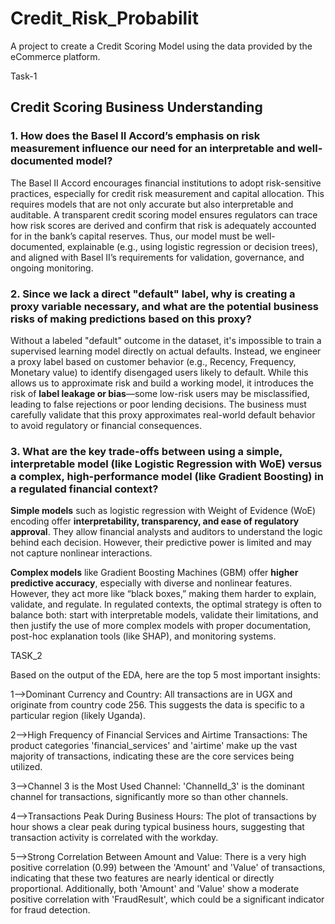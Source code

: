 # Credit_Risk_Probabilit
 A project to create a Credit Scoring Model using the data provided by the eCommerce platform.


 Task-1
 ## Credit Scoring Business Understanding

### 1. How does the Basel II Accord’s emphasis on risk measurement influence our need for an interpretable and well-documented model?

The Basel II Accord encourages financial institutions to adopt risk-sensitive practices, especially for credit risk measurement and capital allocation. This requires models that are not only accurate but also interpretable and auditable. A transparent credit scoring model ensures regulators can trace how risk scores are derived and confirm that risk is adequately accounted for in the bank’s capital reserves. Thus, our model must be well-documented, explainable (e.g., using logistic regression or decision trees), and aligned with Basel II’s requirements for validation, governance, and ongoing monitoring.

### 2. Since we lack a direct "default" label, why is creating a proxy variable necessary, and what are the potential business risks of making predictions based on this proxy?

Without a labeled "default" outcome in the dataset, it's impossible to train a supervised learning model directly on actual defaults. Instead, we engineer a proxy label based on customer behavior (e.g., Recency, Frequency, Monetary value) to identify disengaged users likely to default. While this allows us to approximate risk and build a working model, it introduces the risk of **label leakage or bias**—some low-risk users may be misclassified, leading to false rejections or poor lending decisions. The business must carefully validate that this proxy approximates real-world default behavior to avoid regulatory or financial consequences.

### 3. What are the key trade-offs between using a simple, interpretable model (like Logistic Regression with WoE) versus a complex, high-performance model (like Gradient Boosting) in a regulated financial context?

**Simple models** such as logistic regression with Weight of Evidence (WoE) encoding offer **interpretability, transparency, and ease of regulatory approval**. They allow financial analysts and auditors to understand the logic behind each decision. However, their predictive power is limited and may not capture nonlinear interactions.

**Complex models** like Gradient Boosting Machines (GBM) offer **higher predictive accuracy**, especially with diverse and nonlinear features. However, they act more like “black boxes,” making them harder to explain, validate, and regulate. In regulated contexts, the optimal strategy is often to balance both: start with interpretable models, validate their limitations, and then justify the use of more complex models with proper documentation, post-hoc explanation tools (like SHAP), and monitoring systems.


TASK_2

Based on the output of the EDA, here are the top 5 most important insights:

1-->Dominant Currency and Country: All transactions are in UGX and originate from country code 256. This suggests the data is specific to a particular region (likely Uganda).

2-->High Frequency of Financial Services and Airtime Transactions: The product categories 'financial_services' and 'airtime' make up the vast majority of transactions, indicating these are the core services being utilized.

3-->Channel 3 is the Most Used Channel: 'ChannelId_3' is the dominant channel for transactions, significantly more so than other channels.

4-->Transactions Peak During Business Hours: The plot of transactions by hour shows a clear peak during typical business hours, suggesting that transaction activity is correlated with the workday.

5-->Strong Correlation Between Amount and Value: There is a very high positive correlation (0.99) between the 'Amount' and 'Value' of transactions, indicating that these two features are nearly identical or directly proportional. Additionally, both 'Amount' and 'Value' show a moderate positive correlation with 'FraudResult', which could be a significant indicator for fraud detection.
